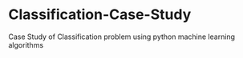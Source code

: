 # Classification-Case-Study
Case Study of Classification problem using python machine learning algorithms
